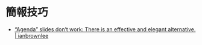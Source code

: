 # 簡報技巧

- [“Agenda” slides don’t work: There is an effective and elegant alternative. | ianbrownlee](https://ianbrownlee.wordpress.com/2012/10/17/agenda-slides-dont-work-there-is-an-effective-and-elegant-alternative/)

